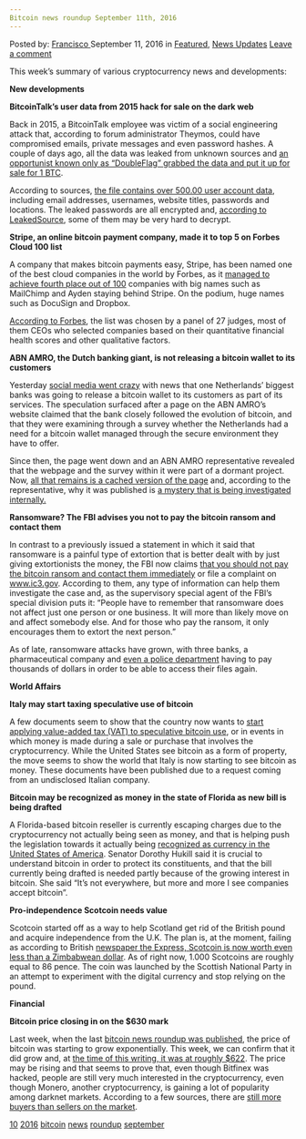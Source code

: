 ```yaml
---
Bitcoin news roundup September 11th, 2016
---
```

<article class="post-listing post-15409 post type-post status-publish format-standard has-post-thumbnail hentry  tag-545 tag-3336 tag-bitcoin tag-news tag-roundup tag-september">
    <div class="post-inner">
        <span>Posted by: <a href="https://www.deepdotweb.com/author/francisco/" title="">Francisco </a></span>
    <span>September 11, 2016</span>
    <span>in <a href="https://www.deepdotweb.com/category/deepdot-news/" rel="category tag">Featured</a>, <a href="https://www.deepdotweb.com/category/news-updates/" rel="category tag">News Updates</a></span>
    <span><a href="https://www.deepdotweb.com/2016/09/11/bitcoin-news-roundup-11-september-10-2016/#respond">Leave a comment</a></span>
    </p>
    <div class="clear"></div>
    <div class="entry">
    <p>This week’s summary of various cryptocurrency news and developments:</p>
    <p><strong>New developments</strong></p>
    <p><strong>BitcoinTalk&#8217;s user data from 2015 hack for sale on the dark web</strong></p>
    <p>Back in 2015, a BitcoinTalk employee was victim of a social engineering attack that, according to forum administrator Theymos, could have compromised emails, private messages and even password hashes. A couple of days ago, all the data was leaked from unknown sources and <a href="http://www.bitcoinmythsexposed.com/hacked-bitcointalk-org-user-data-goes-up-for-sale-on-dark-web/">an opportunist known only as “DoubleFlag” grabbed the data and put it up for sale for 1 BTC</a>.</p>
    <p>According to sources, <a href="https://www.cryptocoinsnews.com/pro-independence-cryptocurrency-scotcoin-needs-value-gains/">the file contains over 500.00 user account data</a>, including email addresses, usernames, website titles, passwords and locations. The leaked passwords are all encrypted and, <a href="http://forklog.net/leakedsource-reveals-details-about-btc-e-and-bitcointalk-hacks/">according to LeakedSource</a>, some of them may be very hard to decrypt.</p>
    <p><strong>Stripe, an online bitcoin payment company, made it to top 5 on Forbes Cloud 100 list</strong></p>
    <p>A company that makes bitcoin payments easy, Stripe, has been named one of the best cloud companies in the world by Forbes, as it <a href="http://www.forbes.com/pictures/fhgl45kiml/4-stripe/">managed to achieve fourth place out of 100</a> companies with big names such as MailChimp and Ayden staying behind Stripe. On the podium, huge names such as DocuSign and Dropbox.</p>
    <p><a href="http://www.forbes.com/sites/alexkonrad/2016/09/07/the-cloud-100-the-next-leaders-in-cloud-computing/">According to Forbes</a>, the list was chosen by a panel of 27 judges, most of them CEOs who selected companies based on their quantitative financial health scores and other qualitative factors.</p>
    <p><strong>ABN AMRO, the Dutch banking giant, is not releasing a bitcoin wallet to its customers</strong></p>
    <p>Yesterday <a href="https://www.reddit.com/r/Bitcoin/comments/51t3ie/major_dutch_and_european_bank_abn_amro_is_working/">social media went crazy</a> with news that one Netherlands’ biggest banks was going to release a bitcoin wallet to its customers as part of its services. The speculation surfaced after a page on the ABN AMRO’s website claimed that the bank closely followed the evolution of bitcoin, and that they were examining through a survey whether the Netherlands had a need for a bitcoin wallet managed through the secure environment they have to offer.</p>
    <p>Since then, the page went down and an ABN AMRO representative revealed that the webpage and the survey within it were part of a dormant project. Now, <a href="https://webcache.googleusercontent.com/search?q=cache:bLDWpVdb5qIJ:https://www.abnamro.nl/nl/prive/actuele-informatie/bitcoins.html+&amp;cd=1&amp;hl=nl&amp;ct=clnk&amp;gl=nl">all that remains is a cached version of the page</a> and, according to the representative, why it was published is <a href="/cdn-cgi/l/email-protection#db9babbaafb1bab5afbea9fee9eb93beaffee9ebb2a8fee9ebb5b4bcfee9ebbeadbeb5fee9ebbebeb5fee9eba9bababfa8beb7fee9ebb3b4befee9ebbfb2affee9ebb9bea9b2b8b3affee9ebb5babaa9fee9ebadb4a9beb5fee9ebb2a8fee9ebbcbeb0b4b6beb5f5fee9eb9fb2affee9ebacb4a9bfaffee9ebadbea9bfbea9fee9ebb2b5afbea9b5fee9ebaeb2afbcbea1b4b8b3aff5fee9eb96b2b1b5fee9ebbea3b8aeaea8fee9ebfeeebe91bea9beb6a2">a mystery that is being investigated internally.</a></p>
    <p><strong>Ransomware? The FBI advises you not to pay the bitcoin ransom and contact them</strong></p>
    <p>In contrast to a previously issued a statement in which it said that ransomware is a painful type of extortion that is better dealt with by just giving extortionists the money, the FBI now claims <a href="http://www.darkreading.com/attacks-breaches/fbi-official-explains-what-to-do-in-a-ransomware-attack/d/d-id/1326842">that you should not pay the bitcoin ransom and contact them immediately</a> or file a complaint on <a href="http://www.ic3.gov">www.ic3.gov</a>. According to them, any type of information can help them investigate the case and, as the supervisory special agent of the FBI’s special division puts it: &#8220;People have to remember that ransomware does not affect just one person or one business. It will more than likely move on and affect somebody else. And for those who pay the ransom, it only encourages them to extort the next person.”</p>
    <p>As of late, ransomware attacks have grown, with three banks, a pharmaceutical company and <a href="https://www.cryptocoinsnews.com/melrose-police-pay-1-bitcoin-to-get-rid-of-ransomware/">even a police department</a> having to pay thousands of dollars in order to be able to access their files again.</p>
    <p><strong>World Affairs</strong></p>
    <p><strong>Italy may start taxing speculative use of bitcoin</strong></p>
    <p>A few documents seem to show that the country now wants to <a href="http://www.taxationinfonews.com/2016/09/italy-to-tax-speculative-bitcoin-profits/">start applying value-added tax (VAT) to speculative bitcoin use</a>, or in events in which money is made during a sale or purchase that involves the cryptocurrency. While the United States see bitcoin as a form of property, the move seems to show the world that Italy is now starting to see bitcoin as money. These documents have been published due to a request coming from an undisclosed Italian company.</p>
    <p><strong>Bitcoin may be recognized as money in the state of Florida as new bill is being drafted</strong></p>
    <p>A Florida-based bitcoin reseller is currently escaping charges due to the cryptocurrency not actually being seen as money, and that is helping push the legislation towards it actually being <a href="http://forklog.net/bitcoin-may-be-recognized-as-money-in-the-usa/">recognized as currency in the United States of America</a>. Senator Dorothy Hukill said it is crucial to understand bitcoin in order to protect its constituents, and that the bill currently being drafted is needed partly because of the growing interest in bitcoin. She said “It’s not everywhere, but more and more I see companies accept bitcoin”.</p>
    <p><strong>Pro-independence Scotcoin needs value</strong></p>
    <p>Scotcoin started off as a way to help Scotland get rid of the British pound and acquire independence from the U.K. The plan is, at the moment, failing as according to British <a href="http://www.express.co.uk/news/uk/706781/Sturgeon-s-Indy-supporters-launch-Scot-currency-but-value-is-less-than-ZIMBABWEAN-DOLLAR">newspaper the Express, Scotcoin is now worth even less than a Zimbabwean dollar</a>. As of right now, 1.000 Scotcoins are roughly equal to 86 pence. The coin was launched by the Scottish National Party in an attempt to experiment with the digital currency and stop relying on the pound.</p>
    <p><strong>Financial</strong></p>
    <p><strong>Bitcoin price closing in on the $630 mark</strong></p>
    <p>Last week, when the last <a href="https://www.deepdotweb.com/2016/09/04/bitcoin-news-roundup-4th-september-2016/">bitcoin news roundup was published</a>, the price of bitcoin was starting to grow exponentially. This week, we can confirm that it did grow and, at <a href="http://www.coindesk.com/price/">the time of this writing, it was at roughly $622</a>. The price may be rising and that seems to prove that, even though Bitfinex was hacked, people are still very much interested in the cryptocurrency, even though Monero, another cryptocurrency, is gaining a lot of popularity among darknet markets. According to a few sources, there are <a href="https://www.cryptocoinsnews.com/bitcoin-price-9-2016/">still more buyers than sellers on the market</a>.</p>
    </div>
    <a href="https://www.deepdotweb.com/tag/10/" rel="tag">10</a> <a href="https://www.deepdotweb.com/tag/2016/" rel="tag">2016</a> <a href="https://www.deepdotweb.com/tag/bitcoin/" rel="tag">bitcoin</a> <a href="https://www.deepdotweb.com/tag/news/" rel="tag">news</a> <a href="https://www.deepdotweb.com/tag/roundup/" rel="tag">roundup</a> <a href="https://www.deepdotweb.com/tag/september/" rel="tag">september</a></span> <span style="display:none" class="updated">2016-09-11</span>
    <div style="display:none" class="vcard author" itemprop="author" itemscope itemtype="http://schema.org/Person"><strong class="fn" itemprop="name"><a href="https://www.deepdotweb.com/author/francisco/" title="Posts by Francisco" rel="author">Francisco</a></strong></div>
    </div>
</article>

